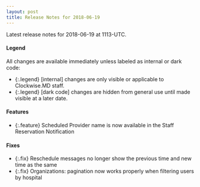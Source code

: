```yaml
---
layout: post
title: Release Notes for 2018-06-19
---
```


Latest release notes for 2018-06-19 at 1113-UTC.

<div class='legend' markdown='1'>

#### Legend

All changes are available immediately unless labeled as internal or dark code:

- {:.legend} [internal] changes are only visible or applicable to Clockwise.MD staff.
- {:.legend} [dark code] changes are hidden from general use until made visible at a later date.

</div>

<div class='features' markdown='1'>

#### Features

- {:.feature} Scheduled Provider name is now available in the Staff Reservation Notification

</div>

<div class='fixes' markdown='1'>

#### Fixes

- {:.fix} Reschedule messages no longer show the previous time and new time as the same
- {:.fix} Organizations: pagination now works properly when filtering users by hospital

</div>
